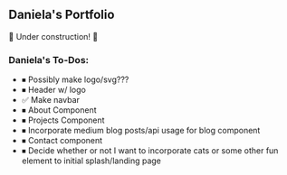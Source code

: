 ## Daniela's Portfolio

🚧 Under construction! 🚧

### Daniela's To-Dos:
* ⏹ Possibly make logo/svg???
* ⏹ Header w/ logo
* ✅ Make navbar
* ⏹ About Component
* ⏹ Projects Component
* ⏹ Incorporate medium blog posts/api usage for blog component
* ⏹ Contact component
* ⏹ Decide whether or not I want to incorporate cats or some other fun element to initial splash/landing page


